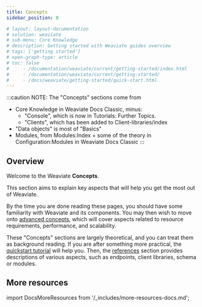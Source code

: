 ```yaml
---
title: Concepts
sidebar_position: 0

# layout: layout-documentation
# solution: weaviate
# sub-menu: Core Knowledge
# description: Getting started with Weaviate guides overview
# tags: ['getting started']
# open-graph-type: article
# toc: false
#     - /documentation/weaviate/current/getting-started/index.html
#     - /documentation/weaviate/current/getting-started/
#     - /docs/weaviate/getting-started/quick-start.html
---
```


<!-- TODO: Remove explanatory header once layout review complete -->
:::caution NOTE:
The "Concepts" sections come from
- Core Knowledge in Weaviate Docs Classic, minus:
  - "Console", which is now in Tutorials: Further Topics.
  - "Clients", which has been added to Client-libraries/index
- "Data objects" is most of "Basics"
- Modules, from Modules:Index + some of the theory in Configuration:Modules in Weaviate Docs Classic
:::

## Overview

Welcome to the Weaviate **Concepts**.

This section aims to explain key aspects that will help you get the most out of Weaviate.

By the time you are done reading these pages, you should have some familiarity with Weaviate and its components. You may then wish to move onto [advanced concepts](../architecture/index.md), which will cover aspects related to resource requirements, performance, and scalability.

These "Concepts" sections are largely theoretical, and you can treat them as background reading. If you are after something more practical, the [quickstart tutorial](../getting-started/index.md) will help you. Then, the [references](../references/index.md) section provides descriptions of various aspects, such as endpoints, client libraries, schema or modules.

## More resources

import DocsMoreResources from '/_includes/more-resources-docs.md';

<DocsMoreResources />